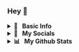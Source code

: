 ### Hey 👋
<details>
  <summary><b>📒 &nbsp; Basic Info</b></summary>

  #### I'm Julia, 
  #### Languages and Tools:
  <img align="left" alt="JavaScript" width="110px" src="https://ziadoua.github.io/m3-Markdown-Badges/badges/Javascript/javascript2.svg" style="padding-right:10px;" />
  <img align="left" alt="Css" width="80px" src="https://ziadoua.github.io/m3-Markdown-Badges/badges/CSS/css2.svg" style="padding-right:10px;" />
  <img align="left" alt="Html" width="90px" src="https://ziadoua.github.io/m3-Markdown-Badges/badges/HTML/html2.svg" style="padding-right:10px;" />
  <img align="left" alt="Java" width="75px" src="https://ziadoua.github.io/m3-Markdown-Badges/badges/Java/java2.svg" style="padding-right:10px;" />
  <img align="left" alt="Visual Studio Code" width="120px" src="https://ziadoua.github.io/m3-Markdown-Badges/badges/VisualStudio/visualstudio2.svg" style="padding-right:10px;"/>
   <img align="left" alt="Illustrator" width="110px" src="https://ziadoua.github.io/m3-Markdown-Badges/badges/Illustrator/illustrator2.svg" style="padding-right:10px;"/> 
    <img align="left" alt="MySQL" width="80px" src="https://ziadoua.github.io/m3-Markdown-Badges/badges/MySQL/mysql2.svg"  style="padding-right:10px;"/> 
     <img align="left" alt="Figma" width="80px" src="https://ziadoua.github.io/m3-Markdown-Badges/badges/Figma/figma2.svg" style="padding-right:10px;"/> 

  <br />
  <br />
</details>

<details>
  <summary><b>📕 &nbsp; My Socials </b></summary>
  <br/> 
 <a href="https://github.com/juliarosenau" target="_blank" >
                <img src="https://ziadoua.github.io/m3-Markdown-Badges/badges/Github/github2.svg" width="100px" height="32" />
            </a>
    <a href="https://www.instagram.com/juliarosenau?igsh=MXdpcDJvMmoxaTlvbQ%3D%3D&utm_source=qr" target="_blank" >
                <img src="https://ziadoua.github.io/m3-Markdown-Badges/badges/Instagram/instagram2.svg" width="110px" height="32" />
            </a>
       <a href="https://www.linkedin.com/in/julia-rosenau-9b2678214/" target="_blank" >
                <img src="https://ziadoua.github.io/m3-Markdown-Badges/badges/LinkedIn/linkedin2.svg" width="110px" height="32" />
            </a>
</details>


<details>
   <summary><b>📊 &nbsp; My Github Stats</b></summary>
  <br/>
<p align="center">
    <a href="https://github.com/juliarosenau">
      <img align="center" src="https://github-readme-stats.vercel.app/api/top-langs?username=juliarosenau&show_icons=true&title_color=70a5fd&icon_color=bf91f3&text_color=38bdae&bg_color=0D1117" alt="Julia´s GitHub Stats" />
    </a>
    <a href="https://github.com/juliarosenau">
      <img align="top" src="https://github-readme-stats.vercel.app/api?username=juliarosenau&show_icons=true&line_height=27&title_color=70a5fd&icon_color=bf91f3&text_color=38bdae&bg_color=0D1117" alt="Julia's GitHub Stats" />
    </a>
</p>
</details>

